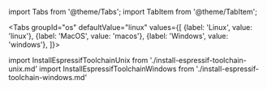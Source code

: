 import Tabs from '@theme/Tabs';
import TabItem from '@theme/TabItem';

<Tabs
groupId="os"
defaultValue="linux"
values={[
{label: 'Linux', value: 'linux'},
{label: 'MacOS', value: 'macos'},
{label: 'Windows', value: 'windows'},
]}>

import InstallEspressifToolchainUnix from './install-espressif-toolchain-unix.md'
import InstallEspressifToolchainWindows from './install-espressif-toolchain-windows.md'

<TabItem value="linux">
<InstallEspressifToolchainUnix />
</TabItem>

<TabItem value="macos">
<InstallEspressifToolchainUnix />
</TabItem>

<TabItem value="windows">
<InstallEspressifToolchainWindows />
</TabItem>
</Tabs>
